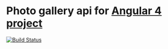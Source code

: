 # Photo gallery api for [Angular 4 project](https://github.com/slenderock/angular4_photo-gallery)

[![Build Status](https://travis-ci.org/slenderock/node-js_photo-gallery-api.svg?branch=master)](https://travis-ci.org/slenderock/node-js_photo-gallery-api)

